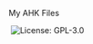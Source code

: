 
My AHK Files

<img src="https://img.shields.io/github/last-commit/GlitchedSouls/AHK" alt=""> <img src="https://img.shields.io/github/license/GlitchedSouls/AHK" alt="License: GPL-3.0"> 

